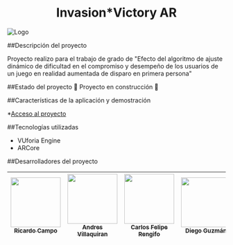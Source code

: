 <h1 align="center"> Invasion*Victory AR </h1>
 
![Logo](https://github.com/andrsvilla/DemoAR/assets/72285096/8fced820-d748-4f04-b0f2-f77d303eefb0)

##Descripción del proyecto

Proyecto realizo para el trabajo de grado de "Efecto del algoritmo de ajuste dinámico de dificultad en el compromiso y desempeño de los usuarios de un juego en realidad aumentada de disparo en primera persona"

##Estado del proyecto
:construction: Proyecto en construcción :construction:

##Características de la aplicación y demostración


*[Acceso al proyecto](#acceso-proyecto)

##Tecnologías utilizadas

* VUforia Engine
* ARCore

##Desarrolladores del proyecto

| [<img src="https://avatars.githubusercontent.com/u/37356058?v=4" width=115><br><sub>Ricardo Campo</sub>](https://github.com/camilafernanda) |  [<img src="https://avatars.githubusercontent.com/u/71970858?v=4" width=115><br><sub>Andres Villaquiran</sub>]([https://github.com/guilhermeonrails](https://github.com/ellenpimentel)) |  [<img src="https://avatars.githubusercontent.com/u/91544872?v=4" width=115><br><sub>Carlos Felipe Rengifo</sub>]([https://github.com/genesysaluralatam](https://github.com/carlosfeliperengifo)) | [<img src="https://avatars.githubusercontent.com/u/91544872?v=4" width=115><br><sub>Diego Guzmán</sub>]([https://github.com/genesysaluralatam](https://github.com/diegoeguz90))
| :---: | :---: | :---: | :---: |


